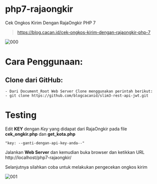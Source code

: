 # php7-rajaongkir
Cek Ongkos Kirim Dengan RajaOngkir PHP 7

> https://blog.cacan.id/cek-ongkos-kirim-dengan-rajaongkir-php-7

![000](https://user-images.githubusercontent.com/51890752/85655007-28fc4000-b6d9-11ea-8935-a09b04c3b822.jpg)

# Cara Penggunaan:

## Clone dari GitHub:
    - Dari Document_Root Web Server Clone menggunakan perintah berikut:
    - git clone https://github.com/blogcacanid/slim3-rest-api-jwt.git

# Testing
Edit <b>KEY</b> dengan <i>Key</i> yang didapat dari RajaOngkir pada file <b>cek_ongkir.php</b> dan <b>get_kota.php</b>

    "key: --ganti-dengan-api-key-anda--"

Jalankan <b>Web Server</b> dan kemudian buka browser dan ketikkan URL http://localhost/php7-rajaongkir/

Selanjutnya silahkan coba untuk melakukan pengecekan ongkos kirim

![001](https://user-images.githubusercontent.com/51890752/85655046-36192f00-b6d9-11ea-9f82-44720f9c4aa1.jpg)
